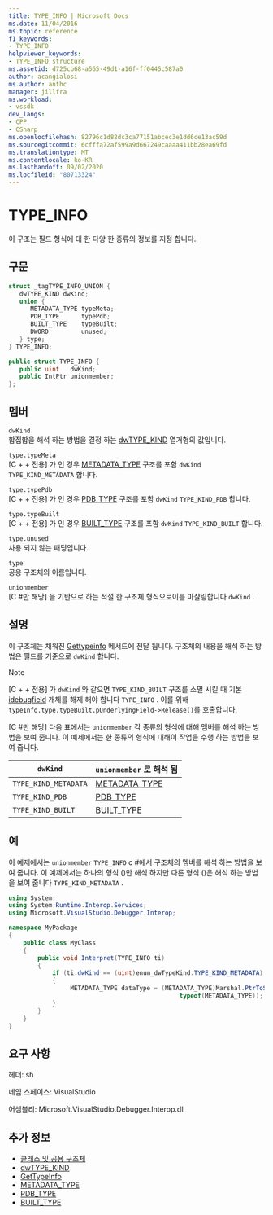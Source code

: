 ```yaml
---
title: TYPE_INFO | Microsoft Docs
ms.date: 11/04/2016
ms.topic: reference
f1_keywords:
- TYPE_INFO
helpviewer_keywords:
- TYPE_INFO structure
ms.assetid: d725cb68-a565-49d1-a16f-ff0445c587a0
author: acangialosi
ms.author: anthc
manager: jillfra
ms.workload:
- vssdk
dev_langs:
- CPP
- CSharp
ms.openlocfilehash: 82796c1d82dc3ca77151abcec3e1dd6ce13ac59d
ms.sourcegitcommit: 6cfffa72af599a9d667249caaaa411bb28ea69fd
ms.translationtype: MT
ms.contentlocale: ko-KR
ms.lasthandoff: 09/02/2020
ms.locfileid: "80713324"
---
```

# <a name="type_info"></a>TYPE_INFO
이 구조는 필드 형식에 대 한 다양 한 종류의 정보를 지정 합니다.

## <a name="syntax"></a>구문

```cpp
struct _tagTYPE_INFO_UNION {
   dwTYPE_KIND dwKind;
   union {
      METADATA_TYPE typeMeta;
      PDB_TYPE      typePdb;
      BUILT_TYPE    typeBuilt;
      DWORD         unused;
   } type;
} TYPE_INFO;
```

```csharp
public struct TYPE_INFO {
   public uint   dwKind;
   public IntPtr unionmember;
};
```

## <a name="members"></a>멤버
 `dwKind`\
 합집합을 해석 하는 방법을 결정 하는 [dwTYPE_KIND](../../../extensibility/debugger/reference/dwtype-kind.md) 열거형의 값입니다.

 `type.typeMeta`\
 [C + + 전용] 가 인 경우 [METADATA_TYPE](../../../extensibility/debugger/reference/metadata-type.md) 구조를 포함 `dwKind` `TYPE_KIND_METADATA` 합니다.

 `type.typePdb`\
 [C + + 전용] 가 인 경우 [PDB_TYPE](../../../extensibility/debugger/reference/pdb-type.md) 구조를 포함 `dwKind` `TYPE_KIND_PDB` 합니다.

 `type.typeBuilt`\
 [C + + 전용] 가 인 경우 [BUILT_TYPE](../../../extensibility/debugger/reference/built-type.md) 구조를 포함 `dwKind` `TYPE_KIND_BUILT` 합니다.

 `type.unused`\
 사용 되지 않는 패딩입니다.

 `type`\
 공용 구조체의 이름입니다.

 `unionmember`\
 [C #만 해당] 을 기반으로 하는 적절 한 구조체 형식으로이를 마샬링합니다 `dwKind` .

## <a name="remarks"></a>설명
 이 구조체는 채워진 [Gettypeinfo](../../../extensibility/debugger/reference/idebugfield-gettypeinfo.md) 메서드에 전달 됩니다. 구조체의 내용을 해석 하는 방법은 필드를 기준으로 `dwKind` 합니다.

> [!NOTE]
> [C + + 전용] 가 `dwKind` 와 같으면 `TYPE_KIND_BUILT` 구조를 소멸 시킬 때 기본 [idebugfield](../../../extensibility/debugger/reference/idebugfield.md) 개체를 해제 해야 합니다 `TYPE_INFO` . 이를 위해 `typeInfo.type.typeBuilt.pUnderlyingField->Release()`를 호출합니다.

 [C #만 해당] 다음 표에서는 `unionmember` 각 종류의 형식에 대해 멤버를 해석 하는 방법을 보여 줍니다. 이 예제에서는 한 종류의 형식에 대해이 작업을 수행 하는 방법을 보여 줍니다.

|`dwKind`|`unionmember` 로 해석 됨|
|--------------|----------------------------------|
|`TYPE_KIND_METADATA`|[METADATA_TYPE](../../../extensibility/debugger/reference/metadata-type.md)|
|`TYPE_KIND_PDB`|[PDB_TYPE](../../../extensibility/debugger/reference/pdb-type.md)|
|`TYPE_KIND_BUILT`|[BUILT_TYPE](../../../extensibility/debugger/reference/built-type.md)|

## <a name="example"></a>예
 이 예제에서는 `unionmember` `TYPE_INFO` c #에서 구조체의 멤버를 해석 하는 방법을 보여 줍니다. 이 예제에서는 하나의 형식 ()만 해석 하지만 다른 형식 ()은 해석 하는 방법을 보여 줍니다 `TYPE_KIND_METADATA` .

```csharp
using System;
using System.Runtime.Interop.Services;
using Microsoft.VisualStudio.Debugger.Interop;

namespace MyPackage
{
    public class MyClass
    {
        public void Interpret(TYPE_INFO ti)
        {
            if (ti.dwKind == (uint)enum_dwTypeKind.TYPE_KIND_METADATA)
            {
                 METADATA_TYPE dataType = (METADATA_TYPE)Marshal.PtrToStructure(ti.unionmember,
                                               typeof(METADATA_TYPE));
            }
        }
    }
}
```

## <a name="requirements"></a>요구 사항
 헤더: sh

 네임 스페이스: VisualStudio

 어셈블리: Microsoft.VisualStudio.Debugger.Interop.dll

## <a name="see-also"></a>추가 정보
- [클래스 및 공용 구조체](../../../extensibility/debugger/reference/structures-and-unions.md)
- [dwTYPE_KIND](../../../extensibility/debugger/reference/dwtype-kind.md)
- [GetTypeInfo](../../../extensibility/debugger/reference/idebugfield-gettypeinfo.md)
- [METADATA_TYPE](../../../extensibility/debugger/reference/metadata-type.md)
- [PDB_TYPE](../../../extensibility/debugger/reference/pdb-type.md)
- [BUILT_TYPE](../../../extensibility/debugger/reference/built-type.md)

